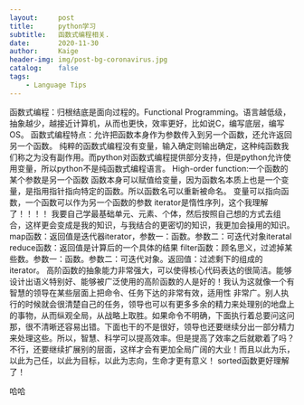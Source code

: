 ```yaml
---
layout:     post
title:      python学习
subtitle:   函数式编程相关.
date:       2020-11-30
author:     Kaige
header-img: img/post-bg-coronavirus.jpg
catalog:    false
tags:
    - Language Tips
---
```


函数式编程：归根结底是面向过程的。Functional Programming。语言越低级，抽象越少，越接近计算机，从而也更快，效率更好，比如说C，编写底层，编写OS。
    函数式编程特点：允许把函数本身作为参数传入到另一个函数，还允许返回另一个函数。
    纯粹的函数式编程没有变量，输入确定则输出确定，这种纯函数我们称之为没有副作用。而python对函数式编程提供部分支持，但是python允许使用变量，所以python不是纯函数式编程语言。
High-order function:一个函数的某个参数是另一个函数
    函数本身可以赋值给变量，因为函数名本质上也是一个变量，是指用指针指向特定的函数。所以函数名可以重新被命名。
    变量可以指向函数，一个函数可以作为另一个函数的参数
    iterator是惰性序列，这个我理解了！！！！
    我要自己学最基础单元、元素、个体，然后按照自己想的方式去组合，这样更会变成是我的知识，与我结合的更密切的知识，我更加会操用的知识。
    map函数：返回值是迭代器iterator，参数一：函数。参数二：可迭代对象iteratal
    reduce函数：返回值是计算后的一个具体的结果
    filter函数：顾名思义，过滤掉某些数。参数一：函数。参数二：可迭代对象。返回值：过滤剩下的组成的iterator。
    高阶函数的抽象能力非常强大，可以使得核心代码表达的很简洁。能够设计出语义特别好、能够被广泛使用的高阶函数的人是好的！我认为这就像一个有智慧的领导在某些层面上把命令、任务下达的非常有效，适用性             非常广。别人执行的时候就会很清楚自己的任务，领导也可以有更多多余的精力来处理别的地盘上的事物，从而纵观全局，从战略上取胜。如果命令不明确，下面执行着总要问这问那，很不清晰还容易出错。下面也干的不是很好，领导也还要继续分出一部分精力来处理这些。所以，智慧、科学可以提高效率。但是提高了效率之后就歇着了吗？不行，还要继续扩展别的层面，这样才会有更加全局广阔的大业！而且以此为乐，以此为己任，以此为目标，以此为志向，生命才更有意义！
    sorted函数更好理解了！



哈哈
